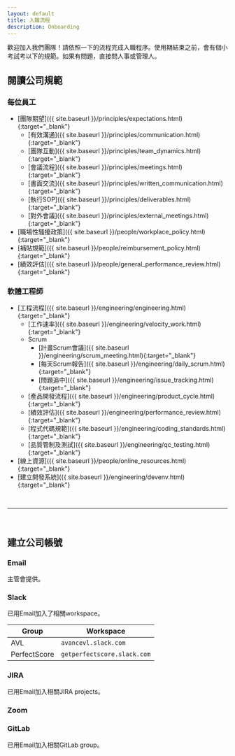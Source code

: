 ```yaml
---
layout: default
title: 入職流程
description: Onboarding
---
```


歡迎加入我們團隊！請依照一下的流程完成入職程序。使用期結束之前，會有個小考試考以下的規範。如果有問題，直接問人事或管理人。

## 閱讀公司規範

### 每位員工

- [團隊期望]({{ site.baseurl }}/principles/expectations.html){:target="_blank"}
	- [有效溝通]({{ site.baseurl }}/principles/communication.html){:target="_blank"}
    - [團隊互動]({{ site.baseurl }}/principles/team_dynamics.html){:target="_blank"}
    - [會議流程]({{ site.baseurl }}/principles/meetings.html){:target="_blank"}
    - [書面交流]({{ site.baseurl }}/principles/written_communication.html){:target="_blank"}
    - [執行SOP]({{ site.baseurl }}/principles/deliverables.html){:target="_blank"}
    - [對外會議]({{ site.baseurl }}/principles/external_meetings.html){:target="_blank"}
- [職場性騷擾政策]({{ site.baseurl }}/people/workplace_policy.html){:target="_blank"}
- [補貼規範]({{ site.baseurl }}/people/reimbursement_policy.html){:target="_blank"}
- [績效評估]({{ site.baseurl }}/people/general_performance_review.html){:target="_blank"}

### 軟體工程師

- [工程流程]({{ site.baseurl }}/engineering/engineering.html){:target="_blank"}
	- [工作速率]({{ site.baseurl }}/engineering/velocity_work.html){:target="_blank"}
    - Scrum
        - [計畫Scrum會議]({{ site.baseurl }}/engineering/scrum_meeting.html){:target="_blank"}
        - [每天Scrum報告]({{ site.baseurl }}/engineering/daily_scrum.html){:target="_blank"}
        - [問題追中]({{ site.baseurl }}/engineering/issue_tracking.html){:target="_blank"}
    - [產品開發流程]({{ site.baseurl }}/engineering/product_cycle.html){:target="_blank"}
    - [績效評估]({{ site.baseurl }}/engineering/performance_review.html){:target="_blank"}
    - [程式代碼規範]({{ site.baseurl }}/engineering/coding_standards.html){:target="_blank"}
    - [品質管制及測試]({{ site.baseurl }}/engineering/qc_testing.html){:target="_blank"}
- [線上資源]({{ site.baseurl }}/people/online_resources.html){:target="_blank"}
- [建立開發系統]({{ site.baseurl }}/engineering/devenv.html){:target="_blank"}

<br>

---

<br>

## 建立公司帳號

### Email

主管會提供。

### Slack

已用Email加入了相關workspace。

| Group | Workspace |
| --- | --- |
| AVL | `avancevl.slack.com` |
| PerfectScore | `getperfectscore.slack.com` |

### JIRA

已用Email加入相關JIRA projects。

### Zoom

### GitLab

已用Email加入相關GitLab group。